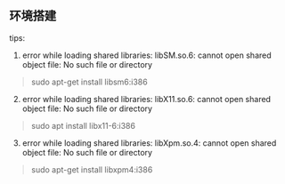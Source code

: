 ## 环境搭建

tips:

1. error while loading shared libraries: libSM.so.6: cannot open shared object file: No such file or directory

> sudo apt-get install libsm6:i386

2. error while loading shared libraries: libX11.so.6: cannot open shared object file: No such file or directory

> sudo apt install libx11-6:i386

3. error while loading shared libraries: libXpm.so.4: cannot open shared object file: No such file or directory

> sudo apt-get install libxpm4:i386

